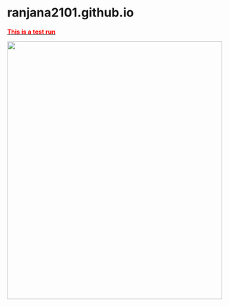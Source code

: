 # ranjana2101.github.io
<html><body><b><u><p style="color:red" "font-family:verdana">This is a test run</p></u></b>
  
  <img src="https://user-images.githubusercontent.com/79617246/109377193-c1456700-78ef-11eb-9698-51455a928afc.jpg" width="500" height="600">
</body></html>
